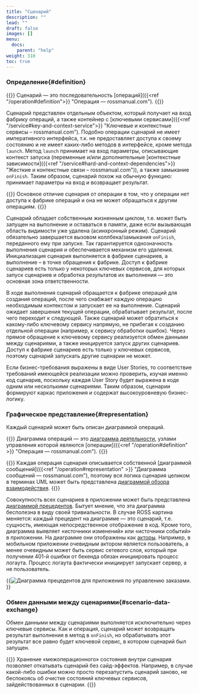 ```yaml
---
title: "Сценарий"
description: ""
lead: ""
draft: false
images: []
menu:
  docs:
    parent: "help"
weight: 310
toc: true
---
```


### Определение{#definition}

{{<alert context="info" icon="👉">}}
Сценарий — это последовательность [операций]({{<ref "/operation#definition">}} "Операция — rossmanual.com").
{{</alert>}}

Сценарий представлен отдельным объектом, который получает на вход фабрику операций, а также контейнер с [ключевыми сервисами]({{<ref "/service#key-and-context-service">}} "Ключевые и контекстные сервисы – rossmanual.com"). Подобно операции сценарий не имеет императивного интерфейса, т.к. не предоставляет доступа к своему состоянию и не имеет каких-либо методов в интерфейсе, кроме метода `launch`.  Метод `launch` принимает на вход параметры, описывающие контекст запуска (переменные и/или дополнительные [контекстные зависимости]({{<ref "/service#hard-and-context-dependencies">}} "Жесткие и контекстные связи – rossmanual.com")), а также замыкание `onFinish`. Таким образом, сценарий похож на обычную функцию: принимает параметры на вход и возвращает результат.

{{<alert context="success" icon="💡">}}
Основное отличие сценария от операции в том, что у операции нет доступа к фабрике операций и она не может обращаться к другим операциям.
{{</alert>}}

Сценарий обладает собственным жизненным циклом, т.е. может быть запущен на выполнение и оставаться в памяти, даже если вызывающая область видимости уже удалена (асинхронный режим). Сценарий обязательно завершается вызовом коллбека/замыкания `onFinish`, переданного ему при запуске. Так гарантируется однозначность выполнения сценария и обеспечивается механизм его удаления. Инициализация сценария выполняется в фабрике сценариев, а выполнение – в точке обращения к фабрике. Доступ к фабрике сценариев есть только у некоторых ключевых сервисов, для которых запуск сценариев и обработка результатов их выполнения — это основная зона ответственности.

В ходе выполнения сценарий обращается к фабрике операций для создания операций, после чего снабжает каждую операцию необходимым контекстом и запускает ее на выполнение. Сценарий ожидает завершения текущей операции, обрабатывает результат, после чего переходит к следующей. Также сценарий может обратиться к какому-либо ключевому сервису напрямую, не прибегая к созданию отдельной операции (например, к сервису обработки ошибок). Через прямое обращение к ключевому сервису реализуется обмен данными между сценариями, а также иницируется запуск других сценариев. Доступ к фабрике сценариев есть только у ключевых сервисов, поэтому сценарий запускать другие сценарии не может.

Если бизнес-требования выражены в виде User Stories, то соответствие требований имеющейся реализации можно проверить, изучая именно код сценарив, поскольку каждая User Story будет выражена в коде одним или несколькими сценариями. Таким образом, сценарии формируют каркас приложения и содержат высокоуровневую бизнес-логику.

### Графическое представление{#representation}
Каждый сценарий может быть описан диаграммой операций.

{{<alert context="info" icon="👉">}}
Диаграмма операций — это [диаграмма деятельности](https://ru.wikipedia.org/wiki/Диаграмма_деятельности "Диаграмма деятельности — Википедия"), узлами управления которой являются [операции]({{<ref "/operation#definition" >}} "Операция — rossmanual.com").
{{</alert>}}

{{<alert context="success" icon="💡">}}
Каждая операция сценария описывается собственной [диаграммой сообщений]({{<ref "/operation#representation" >}} "Диаграмма сообщений — rossmanual.com"), поэтому вся логика сценария целиком в терминах UML может быть представлена [диаграммой обзора взаимодействия](https://ru.wikipedia.org/wiki/Диаграмма_обзора_взаимодействия "Диаграмма обзора взаимодействия — Википедия").
{{</alert>}}

Совокупность всех сценариев в приложении может быть представлена [диаграммой прецедентов](https://ru.wikipedia.org/wiki/Диаграмма_прецедентов "Диаграмма прецедентов – Википедия"). Бытует мнение, что эта диаграмма бесполезна в виду своей тривиальности. В случае ROSS картина меняется: каждый прецедент на диаграмме — это сценарий, т.е. сущность, имеющая непосредственное отображение в код. Кроме того, диаграмма выявляет «источники изменений» или «источники событий» в приложении. На диаграмме они отображены как [акторы](https://ru.wikipedia.org/wiki/Актор_(UML) "Актор – Википедия"). Например, в мобильном приложении очевидным актором является пользователь, а менее очевидным может быть сервис сетевого слоя, который при получении 401-й ошибки от бекенда обязан инициировать процесс логаута. Процесс логаута фактически инициирует запускает сервер, а не пользователь.

{{<image src="images/use_cases.svg" title="Диаграмма прецедентов для приложения по управлению заказами.">}}

### Обмен данными между сценариями{#scenario-data-exchange}

Обмен данными между сценариями выполняется исключительно через ключевые сервисы. Как и операция, сценарий может возвращать результат выполнения в метод в `onFinish`, но обрабатывать этот результат все равно будет ключевой сервис, в котором сценарий был запущен.

{{<alert context="success" icon="💡">}}
Хранение «межоперационного» состояния внутри сценария позволяет откатывать сценарий без сайд-эффектов. Например, в случае какой-либо ошибки можно просто перезапустить сценарий заново, не беспокоясь об очистке состояний ключевых сервисов, зайдействованных в сценарии.
{{</alert>}}
